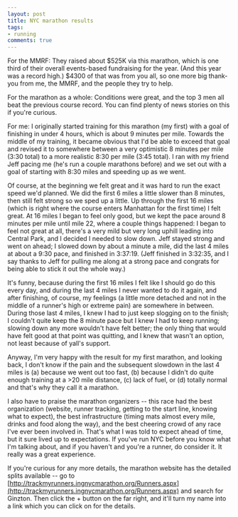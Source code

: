 ```yaml
---
layout: post
title: NYC marathon results
tags:
- running
comments: true
---
```

For the MMRF: They raised about $525K via this marathon, which is one third of
their overall events-based fundraising for the year. (And this year was a
record high.) $4300 of that was from you all, so one more big thank-you from
me, the MMRF, and the people they try to help.

For the marathon as a whole: Conditions were great, and the top 3 men all beat
the previous course record. You can find plenty of news stories on this if
you're curious.

For me: I originally started training for this marathon (my first) with a goal
of finishing in under 4 hours, which is about 9 minutes per mile. Towards the
middle of my training, it became obvious that I'd be able to exceed that goal
and revised it to somewhere between a very optimistic 8 minutes per mile (3:30
total) to a more realistic 8:30 per mile (3:45 total). I ran with my friend
Jeff pacing me (he's run a couple marathons before) and we set out with a goal
of starting with 8:30 miles and speeding up as we went.

Of course, at the beginning we felt great and it was hard to run the exact
speed we'd planned. We did the first 6 miles a little slower than 8 minutes,
then still felt strong so we sped up a little. Up through the first 16 miles
(which is right where the course enters Manhattan for the first time) I felt
great. At 16 miles I began to feel only good, but we kept the pace around 8
minutes per mile until mile 22, where a couple things happened: I began to
feel not great at all, there's a very mild but very long uphill leading into
Central Park, and I decided I needed to slow down. Jeff stayed strong and went
on ahead; I slowed down by about a minute a mile, did the last 4 miles at
about a 9:30 pace, and finished in 3:37:19. (Jeff finished in 3:32:35, and I
say thanks to Jeff for pulling me along at a strong pace and congrats for
being able to stick it out the whole way.)

It's funny, because during the first 16 miles I felt like I should go do this
every day, and during the last 4 miles I never wanted to do it again, and
after finishing, of course, my feelings (a little more detached and not in the
middle of a runner's high or extreme pain) are somewhere in between. During
those last 4 miles, I knew I had to just keep slogging on to the finish; I
couldn't quite keep the 8 minute pace but I knew I had to keep running;
slowing down any more wouldn't have felt better; the only thing that would
have felt good at that point was quitting, and I knew that wasn't an option,
not least because of yall's support.

Anyway, I'm very happy with the result for my first marathon, and looking
back, I don't know if the pain and the subsequent slowdown in the last 4 miles
is (a) because we went out too fast, (b) because I didn't do quite enough
training at a >20 mile distance, (c) lack of fuel, or (d) totally normal and
that's why they call it a marathon.

I also have to praise the marathon organizers -- this race had the best
organization (website, runner tracking, getting to the start line, knowing
what to expect), the best infrastructure (timing mats almost every mile,
drinks and food along the way), and the best cheering crowd of any race I've
ever been involved in. That's what I was told to expect ahead of time, but it
sure lived up to expectations. If you've run NYC before you know what I'm
talking about, and if you haven't and you're a runner, do consider it. It
really was a great experience.

If you're curious for any more details, the marathon website has the detailed
splits available -- go to [http://trackmyrunners.ingnycmarathon.org/Runners.aspx](http://trackmyrunners.ingnycmarathon.org/Runners.aspx) and search for Ginzton. Then click the +
button on the far right, and it'll turn my name into a link which you can
click on for the details.
